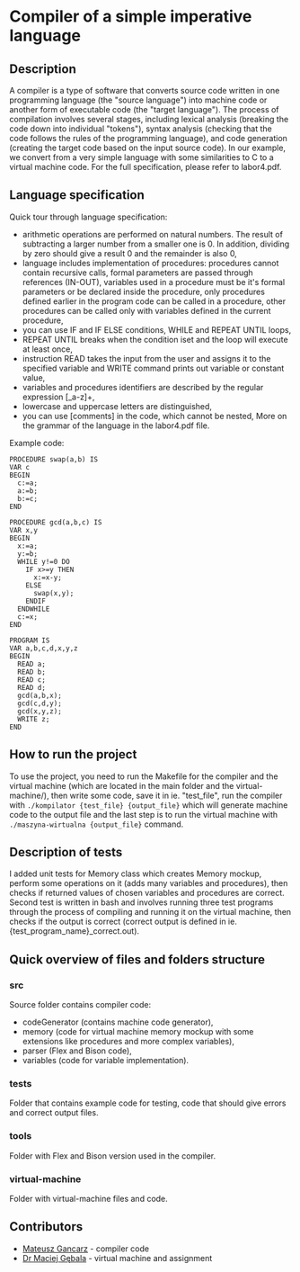 # Compiler of a simple imperative language
## Description

A compiler is a type of software that converts source code written in one programming language (the "source language") into machine code or another form of executable code (the "target language"). The process of compilation involves several stages, including lexical analysis (breaking the code down into individual "tokens"), syntax analysis (checking that the code follows the rules of the programming language), and code generation (creating the target code based on the input source code). In our example, we convert from a very simple language with some similarities to C to a virtual machine code. For the full specification, please refer to labor4.pdf.

## Language specification

Quick tour through language specification:
- arithmetic operations are performed on natural numbers. The result of subtracting a larger number from a smaller one is 0. In addition, dividing by zero should give a result 0 and the remainder is also 0,
- language includes implementation of procedures: procedures cannot contain recursive calls, formal parameters are passed through references (IN-OUT), variables used in a procedure must be it's formal parameters or be declared inside the procedure, only procedures defined earlier in the program code can be called in a procedure, other procedures can be called only with variables defined in the current procedure,
- you can use IF and IF ELSE conditions, WHILE and REPEAT UNTIL loops, 
- REPEAT UNTIL breaks when the condition iset and the loop will execute at least once,
- instruction READ takes the input from the user and assigns it to the specified variable and WRITE command prints out variable or constant value,
- variables and procedures identifiers are described by the regular expression [_a-z]+,
- lowercase and uppercase letters are distinguished,
- you can use [comments] in the code, which cannot be nested,
More on the grammar of the language in the labor4.pdf file.

Example code:
```
PROCEDURE swap(a,b) IS
VAR c
BEGIN
  c:=a;
  a:=b;
  b:=c;
END

PROCEDURE gcd(a,b,c) IS
VAR x,y
BEGIN
  x:=a;
  y:=b;
  WHILE y!=0 DO
    IF x>=y THEN 
      x:=x-y;
    ELSE 
      swap(x,y);
    ENDIF
  ENDWHILE
  c:=x;
END

PROGRAM IS
VAR a,b,c,d,x,y,z
BEGIN
  READ a;
  READ b;
  READ c;
  READ d;
  gcd(a,b,x);
  gcd(c,d,y);
  gcd(x,y,z);
  WRITE z;
END
```

## How to run the project
 To use the project, you need to run the Makefile for the compiler and the virtual machine (which are located in the main folder and the virtual-machine/), then write some code, save it in ie. "test_file", run the compiler with `./kompilator {test_file} {output_file}` which will generate machine code to the output file and the last step is to run the virtual machine with `./maszyna-wirtualna {output_file}` command.
 
## Description of tests

I added unit tests for Memory class which creates Memory mockup, perform some operations on it (adds many variables and procedures), then checks if returned values of chosen variables and procedures are correct. Second test is written in bash and involves running three test programs through the process of compiling and running it on the virtual machine, then checks if the output is correct (correct output is defined in ie. {test_program_name}_correct.out).

## Quick overview of files and folders structure

### src

Source folder contains compiler code:
- codeGenerator (contains machine code generator),
- memory (code for virtual machine memory mockup with some extensions like procedures and more complex variables),
- parser (Flex and Bison code),
- variables (code for variable implementation).

### tests
Folder that contains example code for testing, code that should give errors and correct output files.

### tools
Folder with Flex and Bison version used in the compiler.

### virtual-machine
Folder with virtual-machine files and code.

## Contributors
* [Mateusz Gancarz](https://github.com/magancarz) - compiler code
* [Dr Maciej Gębala](https://cs.pwr.edu.pl/gebala/) - virtual machine and assignment